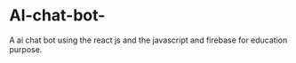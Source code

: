 # AI-chat-bot-
A ai chat bot using the react js and the javascript and firebase for education purpose.

